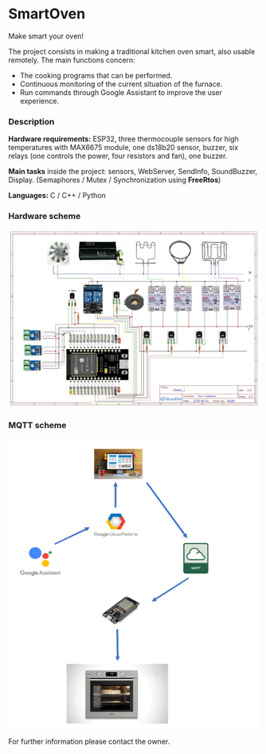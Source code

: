 # SmartOven
Make smart your oven!

The project consists in making a traditional kitchen oven smart, also usable remotely. The main functions concern: 
- The cooking programs that can be performed.
- Continuous monitoring of the current situation of the furnace.
- Run commands through Google Assistant to improve the user experience.
### Description
**Hardware requirements:** ESP32, three thermocouple sensors for high temperatures with MAX6675 module, one ds18b20 sensor, buzzer, six relays (one controls the power, four resistors and fan), one buzzer.

**Main tasks** inside the project: sensors, WebServer, SendInfo, SoundBuzzer, Display. (Semaphores / Mutex / Synchronization using **FreeRtos**)

**Languages:** C / C++ / Python

### Hardware scheme
![alt text](https://github.com/FerriZiniProjects/SmartOven/blob/main/scheme.jpg)

### MQTT scheme
![alt text](https://github.com/FerriZiniProjects/SmartOven/blob/main/MqttScheme.png)

For further information please contact the owner.
